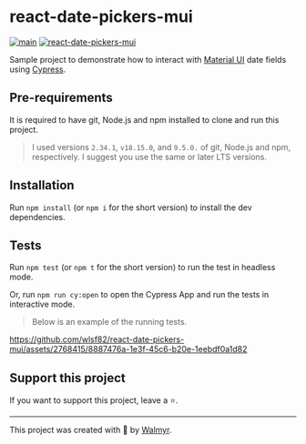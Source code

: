 # react-date-pickers-mui

[![main](https://github.com/wlsf82/react-date-pickers-mui/actions/workflows/ci.yml/badge.svg)](https://github.com/wlsf82/react-date-pickers-mui/actions)
[![react-date-pickers-mui](https://img.shields.io/endpoint?url=https://cloud.cypress.io/badge/simple/2obqu6&style=flat&logo=cypress)](https://cloud.cypress.io/projects/2obqu6/runs)

Sample project to demonstrate how to interact with [Material UI](https://mui.com) date fields using [Cypress](https://cypress.io).

## Pre-requirements

It is required to have git, Node.js and npm installed to clone and run this project.

> I used versions `2.34.1`, `v18.15.0`, and `9.5.0.` of git, Node.js and npm, respectively. I suggest you use the same or later LTS versions.

## Installation

Run `npm install` (or `npm i` for the short version) to install the dev dependencies.

## Tests

Run `npm test` (or `npm t` for the short version) to run the test in headless mode.

Or, run `npm run cy:open` to open the Cypress App and run the tests in interactive mode.

> Below is an example of the running tests.

https://github.com/wlsf82/react-date-pickers-mui/assets/2768415/8887476a-1e3f-45c6-b20e-1eebdf0a1d82

## Support this project

If you want to support this project, leave a ⭐.

___

This project was created with 💚 by [Walmyr](https://walmyr.dev).
